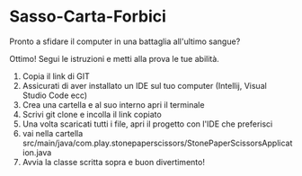 # Sasso-Carta-Forbici

Pronto a sfidare il computer in una battaglia all'ultimo sangue?

Ottimo! Segui le istruzioni e metti alla prova le tue abilità.

1. Copia il link di GIT
2. Assicurati di aver installato un IDE sul tuo computer (Intellij, Visual Studio Code ecc)
3. Crea una cartella e al suo interno apri il terminale
4. Scrivi git clone e incolla il link copiato
5. Una volta scaricati tutti i file, apri il progetto con l'IDE che preferisci
6. vai nella cartella src/main/java/com.play.stonepaperscissors/StonePaperScissorsApplication.java
7. Avvia la classe scritta sopra e buon divertimento!
